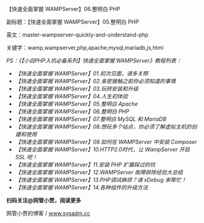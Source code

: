 【快速全面掌握 WAMPServer】06.整明白 PHP

副标题：【快速全面掌握 WAMPServer】05.整明白 PHP

英文：master-wampserver-quickly-and-understand-php

关键字：wamp,wampserver,php,apache,mysql,mariadb,js,html











*PS：《【小白PHP入坑必备系列】快速全面掌握 WAMPServer》教程列表：*

* *【快速全面掌握 WAMPServer】01.初次见面，请多关照*
* *【快速全面掌握 WAMPServer】02.亲密接触之前你必须知道的事情*
* *【快速全面掌握 WAMPServer】03.玩转安装和升级*
* *【快速全面掌握 WAMPServer】04.人生初体验*
* *【快速全面掌握 WAMPServer】05.整明白 Apache*
* *【快速全面掌握 WAMPServer】06.整明白 PHP*
* *【快速全面掌握 WAMPServer】07.整明白 MySQL 和 MariaDB*
* *【快速全面掌握 WAMPServer】08.想玩多个站点，你必须了解虚拟主机的创建和使用*
* *【快速全面掌握 WAMPServer】09.如何在 WAMPServer 中安装 Composer*
* *【快速全面掌握 WAMPServer】10.HTTP2.0时代，让 WampServer 开启 SSL 吧！*
* *【快速全面掌握 WAMPServer】11.安装 PHP 扩展踩过的坑*
* *【快速全面掌握 WAMPServer】12.WAMPServer 故障排除经验大总结*
* *【快速全面掌握 WAMPServer】13.PHP调试麻烦？请 xDebug 来帮忙！*
* *【快速全面掌握 WAMPServer】14.各种组件的升级方法*



**扫码关注@网管小贾，阅读更多**

网管小贾的博客 / www.sysadm.cc
